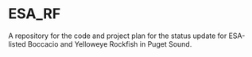 # ESA_RF
A repository for the code and project plan for the status update for ESA-listed Boccacio and Yelloweye Rockfish in Puget Sound.
